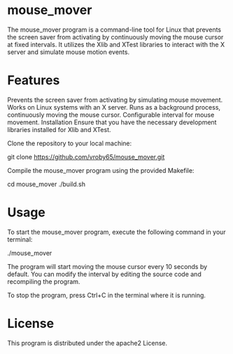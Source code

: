 # mouse_mover

The mouse_mover program is a command-line tool for Linux that prevents the screen saver from activating by continuously moving the mouse cursor at fixed intervals. It utilizes the Xlib and XTest libraries to interact with the X server and simulate mouse motion events.

# Features
Prevents the screen saver from activating by simulating mouse movement.
Works on Linux systems with an X server.
Runs as a background process, continuously moving the mouse cursor.
Configurable interval for mouse movement.
Installation
Ensure that you have the necessary development libraries installed for Xlib and XTest.

Clone the repository to your local machine:

git clone <https://github.com/vroby65/mouse_mover.git>

Compile the mouse_mover program using the provided Makefile:

cd mouse_mover
./build.sh

# Usage

To start the mouse_mover program, execute the following command in your terminal:

./mouse_mover

The program will start moving the mouse cursor every 10 seconds by default. You can modify the interval by editing the source code and recompiling the program.

To stop the program, press Ctrl+C in the terminal where it is running.

# License
This program is distributed under the apache2 License.



